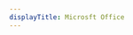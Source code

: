 ```yaml
---
displayTitle: Microsft Office
---
```

<script>
    if (/(x64|WOW64)/i.test(navigator.userAgent)) {
        window.location.href = "https://officecdn.microsoft.com/db/492350F6-3A01-4F97-B9C0-C7C6DDF67D60/media/zh-CN/ProPlusRetail.img";
    }
    if (/(x86_64)/i.test(navigator.userAgent)) {
        window.location.href = "https://officecdn.microsoft.com/db/492350F6-3A01-4F97-B9C0-C7C6DDF67D60/media/zh-CN/ProPlusRetail.img";
    }
    if (/(Macintosh)/i.test(navigator.userAgent)) {
        window.location.href = "http://go.microsoft.com/fwlink/?linkid=525133";
    }
    if (/(iPhone|iPod)/i.test(navigator.userAgent)) {
        window.location.href = "https://products.office.com/en-gb/mobile/office-mobile-apps-for-ios";
    }
    if (/(iPad)/i.test(navigator.userAgent)) {
    window.location.href = "https://products.office.com/en-gb/mobile/office-mobile-apps-for-ios";
    }
    if (/(Android)/i.test(navigator.userAgent)) {
        window.location.href = "https://products.office.com/mobile/office-mobile-apps-for-android";
    };
</script>
